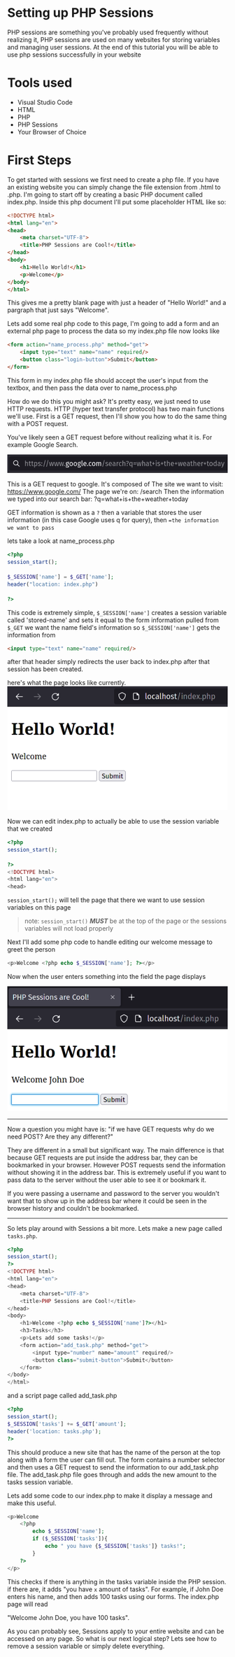 # Setting up PHP Sessions
PHP sessions are something you've probably used frequently without realizing it, PHP sessions are used on many websites for storing variables and managing user sessions. At the end of this tutorial you will be able to use php sessions successfully in your website

# Tools used
- Visual Studio Code
- HTML
- PHP
- PHP Sessions
- Your Browser of Choice

# First Steps
To get started with sessions we first need to create a php file. If you have an existing website you can simply change the file extension from .html to .php. I'm going to start off by creating a basic PHP document called index.php. Inside this php document I'll put some placeholder HTML like so:
```html
<!DOCTYPE html>
<html lang="en">
<head>
    <meta charset="UTF-8">
    <title>PHP Sessions are Cool!</title>
</head>
<body>
    <h1>Hello World!</h1>
    <p>Welcome</p>
</body>
</html>
```
This gives me a pretty blank page with just a header of "Hello World!" and a pargraph that just says "Welcome".

Lets add some real php code to this page, I'm going to add a form and an external php page to process the data so my index.php file now looks like

```html
<form action="name_process.php" method="get">
    <input type="text" name="name" required/>
    <button class="login-button">Submit</button>
</form>
```
This form in my index.php file should accept the user's input from the textbox, and then pass the data over to name_process.php

How do we do this you might ask? It's pretty easy, we just need to use HTTP requests. HTTP (hyper text transfer protocol) has two main functions we'll use. First is a GET request, then I'll show you how to do the same thing with a POST request.

You've likely seen a GET request before without realizing what it is. For example Google Search.

![google search for "what is the weather"](/images/googleSearch.png)

This is a GET request to google. It's composed of
The site we want to visit: https://www.google.com/
The page we're on: /search
Then the information we typed into our search bar: ?q=what+is+the+weather+today

GET information is shown as a `?` then a variable that stores the user information (in this case Google uses q for query), then `=the information we want to pass`

lets take a look at name_process.php
```php
<?php 
session_start();

$_SESSION['name'] = $_GET['name'];
header("location: index.php")

?>
```
This code is extremely simple, `$_SESSION['name']` creates a session variable called 'stored-name' and sets it equal to the form information pulled from `$_GET` we want the name field's information so `$_SESSION['name']` gets the information from 
```html
<input type="text" name="name" required/>
```
after that header simply redirects the user back to index.php after that session has been created.

here's what the page looks like currently.
![an image of a blank website with an empty form](/images/1.png)

Now we can edit index.php to actually be able to use the session variable that we created
```php
<?php 
session_start();

?>
<!DOCTYPE html>
<html lang="en">
<head>
```
`session_start();` will tell the page that there we want to use session variables on this page
> note: `session_start()` ***MUST*** be at the top of the page or the sessions variables will not load properly

Next I'll add some php code to handle editing our welcome message to greet the person

```php
<p>Welcome <?php echo $_SESSION['name']; ?></p>
```
Now when the user enters something into the field the page displays

![an image of our welcome text now displaying welcome John Doe](/images/2.png)

--- 

Now a question you might have is: "if we have GET requests why do we need POST? Are they any different?"

They are different in a small but significant way. The main difference is that because GET requests are put inside the address bar, they can be bookmarked in your browser. However POST requests send the information without showing it in the address bar. This is extremely useful if you want to pass data to the server without the user able to see it or bookmark it.

If you were passing a username and password to the server you wouldn't want that to show up in the address bar where it could be seen in the browser history and couldn't be bookmarked.

---
So lets play around with Sessions a bit more. Lets make a new page called `tasks.php`.
```php
<?php 
session_start();
?>
<!DOCTYPE html>
<html lang="en">
<head>
    <meta charset="UTF-8">
    <title>PHP Sessions are Cool!</title>
</head>
<body>
    <h1>Welcome <?php echo $_SESSION['name']?></h1>
    <h3>Tasks</h3>
    <p>Lets add some tasks!</p>
    <form action="add_task.php" method="get">
        <input type="number" name="amount" required/>
        <button class="submit-button">Submit</button>
    </form>
</body>
</html>
```
and a script page called add_task.php
```php
<?php
session_start();
$_SESSION['tasks'] += $_GET['amount'];
header('location: tasks.php');
?>
```
This should produce a new site that has the name of the person at the top along with a form the user can fill out. The form contains a number selector and then uses a GET request to send the information to our add_task.php file. The add_task.php file goes through and adds the new amount to the tasks session variable.

Lets add some code to our index.php to make it display a message and make this useful.

```php
<p>Welcome 
    <?php 
        echo $_SESSION['name']; 
        if ($_SESSION['tasks']){
            echo " you have {$_SESSION['tasks']} tasks!"; 
        }
    ?>
</p>
```
This checks if there is anything in the tasks variable inside the PHP session. if there are, it adds "you have `x` amount of tasks". For example, if John Doe enters his name, and then adds 100 tasks using our forms. The index.php page will read

"Welcome John Doe, you have 100 tasks".

As you can probably see, Sessions apply to your entire website and can be accessed on any page. So what is our next logical step? Lets see how to remove a session variable or simply delete everything.